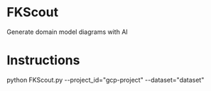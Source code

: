 # FKScout
Generate domain model diagrams with AI

# Instructions
python FKScout.py --project_id="gcp-project" --dataset="dataset"